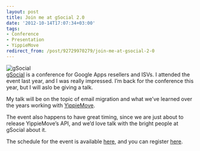 ```yaml
---
layout: post
title: Join me at gSocial 2.0
date: '2012-10-14T17:07:34+03:00'
tags:
- Conference
- Presentation
- YippieMove
redirect_from: /post/92729970279/join-me-at-gsocial-2-0
---
```


![](http://viktorpetersson.com/wp-content/uploads/2012/10/gSocial-NEW.jpg "gSocial")\
[gSocial](http://gsocialconference.com/) is a conference for Google Apps resellers and ISVs. I attended the event last year, and I was really impressed. I’m back for the conference this year, but I will aslo be giving a talk.

My talk will be on the topic of email migration and what we’ve learned over the years working with [YippieMove](http://www.yippiemove.com/).

The event also happens to have great timing, since we are just about to release YippieMove’s API, and we’d love talk with the bright people at gSocial about it.

The schedule for the event is available [here](http://gsocialconference.com/#57e/custom_plain), and you can register [here](https://events.r20.constantcontact.com/register/eventReg?oeidk=a07e6ckv9sj2f25a775&oseq=).
